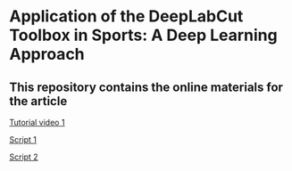 # Application of the DeepLabCut Toolbox in Sports: A Deep Learning Approach
## This repository contains the online materials for the article


[Tutorial video 1](https://youtu.be/7Prv_8zBTi4)

[Script 1](https://github.com/apolinario-souza/DeepLabCut_sports/blob/main/script_1.py)

[Script 2](https://github.com/apolinario-souza/DeepLabCut_sports/blob/main/script_2.ipynb)
